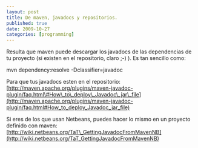 ```yaml
--- 
layout: post 
title: De maven, javadocs y repositorios. 
published: true 
date: 2009-10-27 
categories: [programming]
--- 
```

Resulta que maven puede descargar los javadocs de las dependencias de tu proyecto (si existen en el repositorio, claro ;-) ). Es tan sencillo como:

mvn dependency:resolve -Dclassifier=javadoc

Para que tus javadocs esten en el repositorio: [http://maven.apache.org/plugins/maven-javadoc-plugin/faq.html\#How\_to\_deploy\_Javadoc\_jar\_file](http://maven.apache.org/plugins/maven-javadoc-plugin/faq.html#How_to_deploy_Javadoc_jar_file)

Si eres de los que usan Netbeans, puedes hacer lo mismo en un proyecto definido con maven: 
[http://wiki.netbeans.org/TaT\_GettingJavadocFromMavenNB](http://wiki.netbeans.org/TaT_GettingJavadocFromMavenNB)
